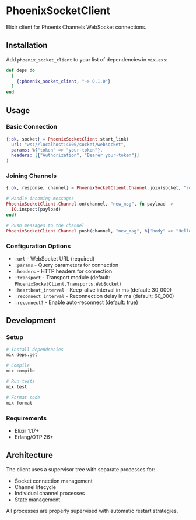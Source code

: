 # PhoenixSocketClient

Elixir client for Phoenix Channels WebSocket connections.

## Installation

Add `phoenix_socket_client` to your list of dependencies in `mix.exs`:

```elixir
def deps do
  [
    {:phoenix_socket_client, "~> 0.1.0"}
  ]
end
```

## Usage

### Basic Connection

```elixir
{:ok, socket} = PhoenixSocketClient.start_link(
  url: "ws://localhost:4000/socket/websocket",
  params: %{"token" => "your-token"},
  headers: [{"Authorization", "Bearer your-token"}]
)
```

### Joining Channels

```elixir
{:ok, response, channel} = PhoenixSocketClient.Channel.join(socket, "rooms:lobby", %{user_id: 123})

# Handle incoming messages
PhoenixSocketClient.Channel.on(channel, "new_msg", fn payload ->
  IO.inspect(payload)
end)

# Push messages to the channel
PhoenixSocketClient.Channel.push(channel, "new_msg", %{"body" => "Hello"})
```

### Configuration Options

- `:url` - WebSocket URL (required)
- `:params` - Query parameters for connection
- `:headers` - HTTP headers for connection
- `:transport` - Transport module (default: `PhoenixSocketClient.Transports.WebSocket`)
- `:heartbeat_interval` - Keep-alive interval in ms (default: 30_000)
- `:reconnect_interval` - Reconnection delay in ms (default: 60_000)
- `:reconnect?` - Enable auto-reconnect (default: true)

## Development

### Setup

```bash
# Install dependencies
mix deps.get

# Compile
mix compile

# Run tests
mix test

# Format code
mix format
```

### Requirements

- Elixir 1.17+
- Erlang/OTP 26+

## Architecture

The client uses a supervisor tree with separate processes for:
- Socket connection management
- Channel lifecycle
- Individual channel processes
- State management

All processes are properly supervised with automatic restart strategies.